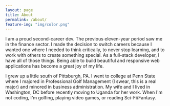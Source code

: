 ```yaml
---
layout: page
title: About
permalink: /about/
feature-img: "img/color.png"
---
```


I am a proud second-career dev. The previous eleven-year period saw me in the finance sector. I made the decision to switch careers because I wanted one where I needed to think critically, to never stop learning, and to work with others to create something special. As a full-stack developer, I have all of those things. Being able to build beautiful and responsive web applications has become a great joy of my life.

I grew up a little south of Pittsburgh, PA. I went to college at Penn State where I majored in Professional Golf Management (I swear, this is a real major) and minored in business administration. My wife and I lived in Washington, DC before recently moving to Uganda for her work. When I'm not coding, I'm golfing, playing video games, or reading Sci-Fi/Fantasy.
